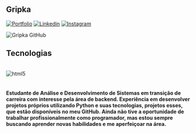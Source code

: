 
## Gripka 

[![Portfolio](https://img.shields.io/website?label=Portfólio&style=for-the-badge&url=https://)](www.linkedin.com/in/gripka)
[![Linkedin](https://img.shields.io/badge/LinkedIn-0077B5?style=for-the-badge&logo=linkedin&logoColor=white)](https://www.linkedin.com/in/gripka)
[![Instagram](https://img.shields.io/badge/Instagram-E4405F?style=for-the-badge&logo=instagram&logoColor=white)](https://www.instagram.com/gripkinha)

![Gripka GitHub](https://github-readme-stats.vercel.app/api?username=gripka&show_icons=true&theme=tokyonight&locale=pt-br)

## Tecnologias 
<div style="display: inline_block"><br/>
 <img align="center" alt="html5" src="https://img.shields.io/badge/Python-3776AB?style=for-the-badge&logo=python&logoColor=white" />
</div><br/>

#### Estudante de Análise e Desenvolvimento de Sistemas em transição de carreira com interesse pela área de backend. Experiência em desenvolver projetos próprios utilizando Python e suas tecnologias, projetos esses, que estão disponíveis no meu GitHub. Ainda não tive a oportunidade de trabalhar profissionalmente como programador, mas estou sempre buscando aprender novas habilidades e me aperfeiçoar na área. 

